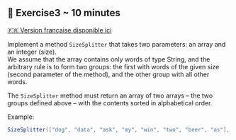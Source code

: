 ## 🍕 Exercise3 ~ 10 minutes

[🇫🇷 Version française disponible ici](./README-fr.md)

Implement a method `SizeSplitter` that takes two parameters: an array and an integer (size).  
We assume that the array contains only words of type String, and the arbitrary rule is to form two groups: the first with words of the given size (second parameter of the method), and the other group with all other words.

The `SizeSplitter` method must return an array of two arrays – the two groups defined above – with the contents sorted in alphabetical order.

Example:

```csharp
SizeSplitter(["dog", "data", "ask", "my", "win", "two", "beer", "as"], 3); // [["ask", "dog", "two", "win"], ["as", "beer", "data", "my"]]
```
